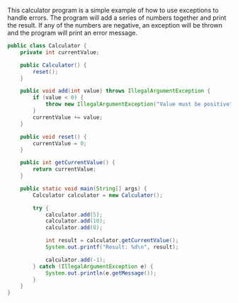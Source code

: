 This calculator program is a simple example of how to use exceptions to handle errors. The program will add a series of numbers together and print the result. If any of the numbers are negative, an exception will be thrown and the program will print an error message.
```java
public class Calculator {
    private int currentValue;

    public Calculator() {
        reset();
    }

    public void add(int value) throws IllegalArgumentException {
        if (value < 0) {
            throw new IllegalArgumentException("Value must be positive");
        }
        currentValue += value;
    }

    public void reset() {
        currentValue = 0;
    }

    public int getCurrentValue() {
        return currentValue;
    }

    public static void main(String[] args) {
        Calculator calculator = new Calculator();

        try {
            calculator.add(5);
            calculator.add(10);
            calculator.add(8);

            int result = calculator.getCurrentValue();
            System.out.printf("Result: %d\n", result);

            calculator.add(-1);
        } catch (IllegalArgumentException e) {
            System.out.println(e.getMessage());
        }
    }
}

```